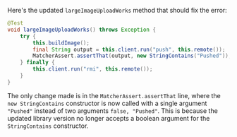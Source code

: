 Here's the updated `largeImageUploadWorks` method that should fix the error:

```java
@Test
void largeImageUploadWorks() throws Exception {
    try {
        this.buildImage();
        final String output = this.client.run("push", this.remote());
        MatcherAssert.assertThat(output, new StringContains("Pushed"));
    } finally {
        this.client.run("rmi", this.remote());
    }
}
```

The only change made is in the `MatcherAssert.assertThat` line, where the `new StringContains` constructor is now called with a single argument `"Pushed"` instead of two arguments `false, "Pushed"`. This is because the updated library version no longer accepts a boolean argument for the `StringContains` constructor.